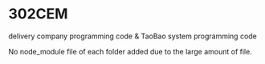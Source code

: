 # 302CEM

delivery company programming code & TaoBao system programming code

No node_module file of each folder added due to the large amount of file.
